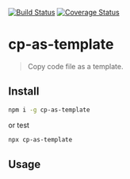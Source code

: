 [![Build Status](https://travis-ci.org/wmzy/cp-as-template.svg?branch=master)](https://travis-ci.org/wmzy/cp-as-template)
[![Coverage Status](https://coveralls.io/repos/github/wmzy/cp-as-template/badge.svg?branch=master)](https://coveralls.io/github/wmzy/cp-as-template?branch=master)
# cp-as-template

> Copy code file as a template.

## Install

```bash
npm i -g cp-as-template
```
or test
```bash
npx cp-as-template 
```

## Usage
